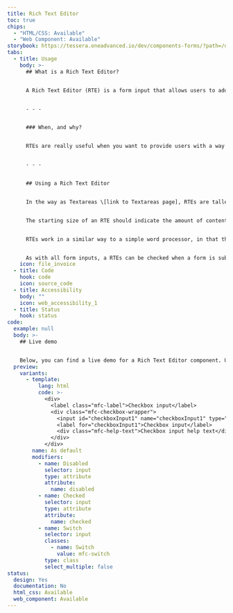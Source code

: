 ```yaml
---
title: Rich Text Editor
toc: true
chips:
  - "HTML/CSS: Available"
  - "Web Component: Available"
storybook: https://tessera.oneadvanced.io/dev/components-forms/?path=/docs/html-input-checkbox--default-story
tabs:
  - title: Usage
    body: >-
      ## What is a Rich Text Editor?


      A Rich Text Editor (RTE) is a form input that allows users to add or edit content in a "what-you-see-is-what-you-get" (WYSIWYG) editing area.


      - - -


      ### When, and why?


      RTEs are really useful when you want to provide users with a way of adding or editing content, images, links, and other components, without having to know any code. They also allow content to be styled and formatted using bold, italics, headings, etc. The aim is to reduce the effort for users to enter formatted content directly into forms, as valid HTML.


      - - -


      ## Using a Rich Text Editor


      In the way as Textareas \[link to Textareas page], RTEs are taller than regular text inputs and wrap text onto new lines automatically as a user types. They have a fixed height and scroll vertically when the cursor reaches the bottom. However, they can also be manually resized to create a bigger space for content, if a user needs it.


      The starting size of an RTE should indicate the amount of content that is expected.


      RTEs work in a similar way to a simple word processor, in that they contain many of the formatting options associated with them, they accept carriage returns, and content can be structured using bullets, etc.  


      As with all form inputs, a RTEs can be checked when a form is submitted to make sure its contents are valid or, if it is flagged as a mandatory field, that it's completed before continuing. For more information, refer to Form Validation \[link to Form Validation page].
    icon: file_invoice
  - title: Code
    hook: code
    icon: source_code
  - title: Accessibility
    body: ""
    icon: web_accessibility_1
  - title: Status
    hook: status
code:
  example: null
  body: >-
    ## Live demo


    Below, you can find a live demo for a Rich Text Editor component. Use the drop-down menus and radio buttons to view the different Rich Text Editor Types and Variants.
  preview:
    variants:
      - template:
          lang: html
          code: >-
            <div>
              <label class="mfc-label">Checkbox input</label>
              <div class="mfc-checkbox-wrapper">
                <input id="checkboxInput1" name="checkboxInput1" type="checkbox">
                <label for="checkboxInput1">Checkbox input</label>
                <div class="mfc-help-text">Checkbox input help text</div>
              </div>
            </div>
        name: As default
        modifiers:
          - name: Disabled
            selector: input
            type: attribute
            attribute:
              name: disabled
          - name: Checked
            selector: input
            type: attribute
            attribute:
              name: checked
          - name: Switch
            selector: input
            classes:
              - name: Switch
                value: mfc-switch
            type: class
            select_multiple: false
status:
  design: Yes
  documentation: No
  html_css: Available
  web_component: Available
---
```

